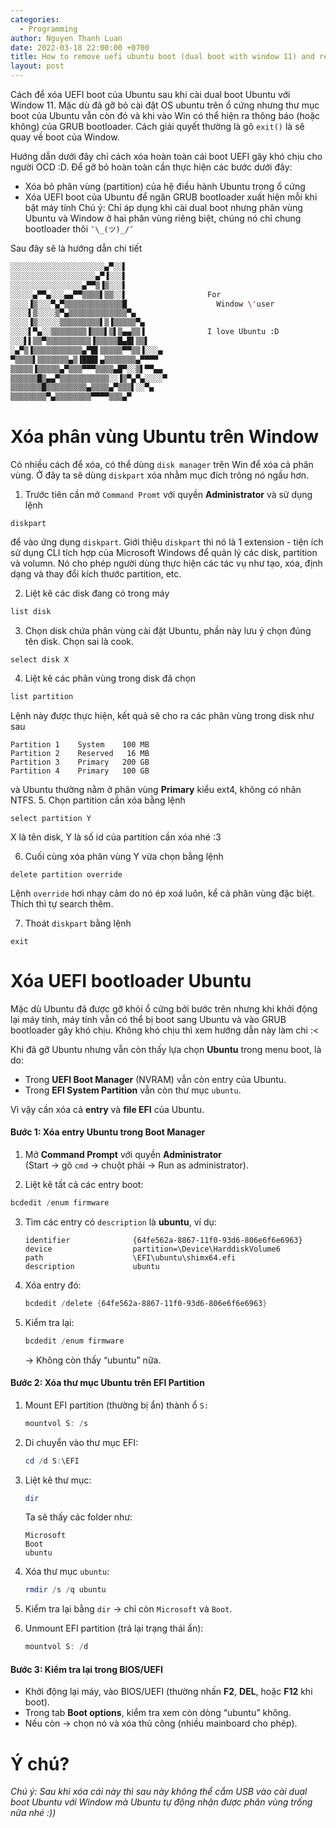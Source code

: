 ```yaml
---
categories:
  - Programming
author: Nguyen Thanh Luan
date: 2022-03-18 22:00:00 +0700
title: How to remove uefi ubuntu boot (dual boot with window 11) and remove a disk or a partition
layout: post
---
```

Cách để xóa UEFI boot của Ubuntu sau khi cài dual boot Ubuntu với Window 11.  Mặc dù đã gỡ bỏ cài đặt OS ubuntu trên ổ cứng nhưng thư mục boot của Ubuntu vẫn còn đó và khi vào Win có thể hiện ra thông báo (hoặc không) của GRUB bootloader. Cách giải quyết thường là gõ `exit()` là sẽ quay về boot của Window. 

Hướng dẫn dưới đây chỉ cách xóa hoàn toàn cái boot UEFI gây khó chịu cho người OCD :D.
Để gỡ bỏ hoàn toàn cần thực hiện các bước dưới đây:
- Xóa bỏ phân vùng (partition) của hệ điều hành Ubuntu trong ổ cứng
- Xóa UEFI boot của Ubuntu để ngăn GRUB bootloader xuất hiện mỗi khi bật máy tính
Chú ý: Chỉ áp dụng khi cài dual boot nhưng phân vùng Ubuntu và Window ở hai phân vùng riêng biệt, chúng nó chỉ chung bootloader thôi `¯\_(ツ)_/¯`

Sau đây sẽ là hướng dẫn chi tiết
```bash
░░░░░░░░░░░░░░░░░░░░░▄▀░░▌
░░░░░░░░░░░░░░░░░░░▄▀▐░░░▌
░░░░░░░░░░░░░░░░▄▀▀▒▐▒░░░▌
░░░░░▄▀▀▄░░░▄▄▀▀▒▒▒▒▌▒▒░░▌                  For
░░░░▐▒░░░▀▄▀▒▒▒▒▒▒▒▒▒▒▒▒▒█                    Window \'user
░░░░▌▒░░░░▒▀▄▒▒▒▒▒▒▒▒▒▒▒▒▒▀▄
░░░░▐▒░░░░░▒▒▒▒▒▒▒▒▒▌▒▐▒▒▒▒▒▀▄
░░░░▌▀▄░░▒▒▒▒▒▒▒▒▐▒▒▒▌▒▌▒▄▄▒▒▐              I love Ubuntu :D
░░░▌▌▒▒▀▒▒▒▒▒▒▒▒▒▒▐▒▒▒▒▒█▄█▌▒▒▌
░▄▀▒▐▒▒▒▒▒▒▒▒▒▒▒▄▀█▌▒▒▒▒▒▀▀▒▒▐░░░▄
▀▒▒▒▒▌▒▒▒▒▒▒▒▄▒▐███▌▄▒▒▒▒▒▒▒▄▀▀▀▀
▒▒▒▒▒▐▒▒▒▒▒▄▀▒▒▒▀▀▀▒▒▒▒▄█▀░░▒▌▀▀▄▄
▒▒▒▒▒▒█▒▄▄▀▒▒▒▒▒▒▒▒▒▒▒░░▐▒▀▄▀▄░░░░▀
▒▒▒▒▒▒▒█▒▒▒▒▒▒▒▒▒▄▒▒▒▒▄▀▒▒▒▌░░▀▄
▒▒▒▒▒▒▒▒▀▄▒▒▒▒▒▒▒▒▀▀▀▀▒▒▒▄▀
```

# Xóa phân vùng Ubuntu trên Window

Có nhiều cách để xóa, có thể dùng `disk manager` trên Win để xóa cả phân vùng. Ở đây ta sẽ dùng `diskpart` xóa nhằm mục đích trông nó ngầu hơn.

1. Trước tiên cần mở `Command Promt` với quyền **Administrator** và sử dụng lệnh
```
diskpart
```
để vào ứng dụng `diskpart`. Giới thiệu `diskpart` thì nó là 1 extension - tiện ích sử dụng CLI tích hợp của Microsoft Windows để quản lý các disk, partition và volumn. Nó cho phép người dùng thực hiện các tác vụ như tạo, xóa, định dạng và thay đổi kích thước partition, etc. 

2. Liệt kê các disk đang có trong máy
```cmd
list disk
```
3. Chọn disk chứa phân vùng cài đặt Ubuntu, phần này lưu ý chọn đúng tên disk. Chọn sai là cook.
```
select disk X
```
4. Liệt kê các phân vùng trong disk đã chọn
```bash
list partition
```
Lệnh này được thực hiện, kết quả sẽ cho ra các phân vùng trong disk như sau
```
Partition 1    System    100 MB
Partition 2    Reserved   16 MB
Partition 3    Primary   200 GB
Partition 4    Primary   100 GB
```
và Ubuntu thường nằm ở phân vùng **Primary** kiểu ext4, không có nhãn NTFS.
5. Chọn partition cần xóa bằng lệnh
```
select partition Y
```
X là tên disk, Y là số id của partition cần xóa nhé :3

6.  Cuối cùng xóa phân vùng Y vừa chọn bằng lệnh
```
delete partition override
```
Lệnh `override` hơi nhạy cảm do nó ép xoá luôn, kể cả phân vùng đặc biệt. Thích thì tự search thêm.

7. Thoát `diskpart` bằng lệnh
```
exit
```

# Xóa UEFI bootloader Ubuntu

Mặc dù Ubuntu đã được gỡ khỏi ổ cứng bởi bước trên nhưng khi khởi động lại máy tính, máy tính vẫn có thể bị boot sang Ubuntu và vào GRUB bootloader gây khó chịu. Không khó chịu thì xem hướng dẫn này làm chi :<

Khi đã gỡ Ubuntu nhưng vẫn còn thấy lựa chọn **Ubuntu** trong menu boot, là do:
- Trong **UEFI Boot Manager** (NVRAM) vẫn còn entry của Ubuntu.
- Trong **EFI System Partition** vẫn còn thư mục `ubuntu`.

Vì vậy cần xóa cả **entry** và **file EFI** của Ubuntu. 

#### Bước 1: Xóa entry Ubuntu trong Boot Manager

1. Mở **Command Prompt** với quyền **Administrator**  
    (Start → gõ `cmd` → chuột phải → Run as administrator).
    
2. Liệt kê tất cả các entry boot:
```powershell
bcdedit /enum firmware
```

3. Tìm các entry có `description` là **ubuntu**, ví dụ:
    
    ```
    identifier              {64fe562a-8867-11f0-93d6-806e6f6e6963}
    device                  partition=\Device\HarddiskVolume6
    path                    \EFI\ubuntu\shimx64.efi
    description             ubuntu
    ```
    
4. Xóa entry đó:
    
    ```powershell
    bcdedit /delete {64fe562a-8867-11f0-93d6-806e6f6e6963}
    ```
    
5. Kiểm tra lại:
    
    ```powershell
    bcdedit /enum firmware
    ```
    
    → Không còn thấy “ubuntu” nữa.
####  Bước 2: Xóa thư mục Ubuntu trên EFI Partition

1. Mount EFI partition (thường bị ẩn) thành ổ `S:`
    
    ```powershell
    mountvol S: /s
    ```
    
2. Di chuyển vào thư mục EFI:
    
    ```powershell
    cd /d S:\EFI
    ```
    
3. Liệt kê thư mục:
    
    ```powershell
    dir
    ```
    
    Ta sẽ thấy các folder như:
    
    ```
    Microsoft
    Boot
    ubuntu
    ```
    
4. Xóa thư mục `ubuntu`:
    
    ```powershell
    rmdir /s /q ubuntu
    ```
    
5. Kiểm tra lại bằng `dir` → chỉ còn `Microsoft` và `Boot`.
    
6. Unmount EFI partition (trả lại trạng thái ẩn):
    ```powershell
    mountvol S: /d
    ```

####  Bước 3: Kiểm tra lại trong BIOS/UEFI

- Khởi động lại máy, vào BIOS/UEFI (thường nhấn **F2**, **DEL**, hoặc **F12** khi boot).
- Trong tab **Boot options**, kiểm tra xem còn dòng “ubuntu” không.
- Nếu còn → chọn nó và xóa thủ công (nhiều mainboard cho phép).

# Ý chú?

*Chú ý: Sau khi xóa cái này thì sau này không thể cắm USB vào cài dual boot Ubuntu với Window mà Ubuntu tự động nhận được phân vùng trống nữa nhé :))*

